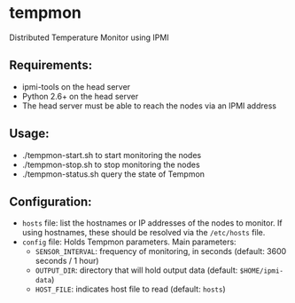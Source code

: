# tempmon
Distributed Temperature Monitor using IPMI

## Requirements:
- ipmi-tools on the head server
- Python 2.6+ on the head server
- The head server must be able to reach the nodes via an IPMI address

## Usage:
- ./tempmon-start.sh to start monitoring the nodes
- ./tempmon-stop.sh to stop monitoring the nodes
- ./tempmon-status.sh query the state of Tempmon

## Configuration:
- ``hosts`` file: list the hostnames or IP addresses of the nodes to monitor. If using hostnames, these should be resolved via the ``/etc/hosts`` file.
- ``config`` file: Holds Tempmon parameters. Main parameters:
  - ``SENSOR_INTERVAL``: frequency of monitoring, in seconds (default: 3600 seconds / 1 hour)
  - ``OUTPUT_DIR``: directory that will hold output data (default: ``$HOME/ipmi-data``)
  - ``HOST_FILE``: indicates host file to read (default: ``hosts``)
